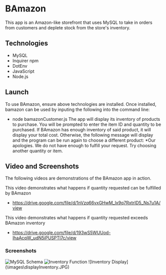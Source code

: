 # BAmazon
This app is an Amazon-like storefront that uses MySQL to take in orders from customers and deplete stock from the store's inventory.

## Technologies
* MySQL
* Inquirer npm
* DotEnv 
* JavaScript
* Node.js

## Launch
To use BAmazon, ensure above technologies are installed. Once installed, bamazon can be used by inputing the following into the command line:
* node bamazonCustomer.js
The app will display its inventory of products to purchase. You will be prompted to enter the item ID and quantity to be purchased. If BAmazon has enough inventory of said product, it will display your total cost. Otherwise, the following message will display and the program can be run again to choose a different product:
*Our apologies. We do not have enough to fulfill your request. Try choosing another quantity or item.

## Video and Screenshots
The following videos are demonstrations of the BAmazon app in action. 

This video demonstrates what happens if quantity requested can be fulfilled by BAmazon
* https://drive.google.com/file/d/1nVzq66vxGHwM_lx9q7RxtrID5_Ns7u1A/view

This video demonstrates what happens if quantity requested exceeds BAmazon inventory
* https://drive.google.com/file/d/193wS5WUUod-IhaAcqW_udN5iPUSPTl7c/view

### Screenshots
![MySQL Schema](.images/sqlSchema.jpg)
![Inventory Function](.images/InventoryFunction.jpg)
![Inventory Display] (\images\displayInventory.JPG)


